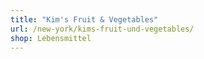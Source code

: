 ```yaml
---
title: "Kim's Fruit & Vegetables"
url: /new-york/kims-fruit-und-vegetables/
shop: Lebensmittel
---
```

